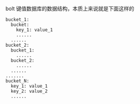 bolt 键值数据库的数据结构，本质上来说就是下面这样的
```
bucket_1:
  bucket:
    key_1: value_1
    ......
  ......
bucket_2:
  bucket_1:
    ......
  bucket_2:
    ......
  ......
.......
bucket_N:
  key_1: value_1
  key_2: value_2
  ......
```